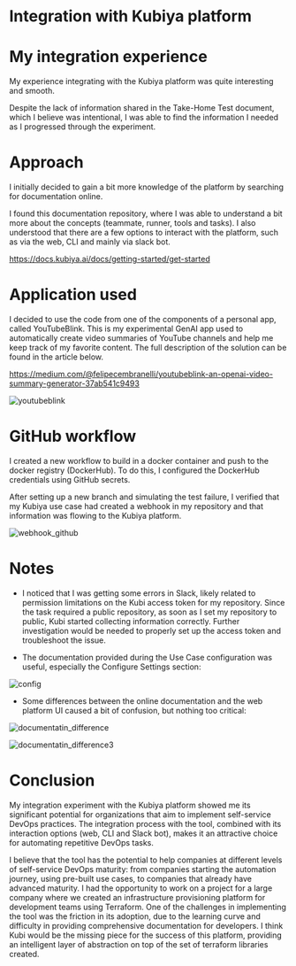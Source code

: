 #  Integration with Kubiya platform

# My integration experience

My experience integrating with the Kubiya platform was quite interesting and smooth.

Despite the lack of information shared in the Take-Home Test document, which I believe was intentional, I was able to find the information I needed as I progressed through the experiment.

# Approach

I initially decided to gain a bit more knowledge of the platform by searching for documentation online.

I found this documentation repository, where I was able to understand a bit more about the concepts (teammate, runner, tools and tasks). I also understood that there are a few options to interact with the platform, such as via the web, CLI and mainly via slack bot.

https://docs.kubiya.ai/docs/getting-started/get-started

# Application used

I decided to use the code from one of the components of a personal app, called YouTubeBlink. This is my experimental GenAI app used to automatically create video summaries of YouTube channels and help me keep track of my favorite content. The full description of the solution can be found in the article below.

https://medium.com/@felipecembranelli/youtubeblink-an-openai-video-summary-generator-37ab541c9493

![youtubeblink](https://github.com/user-attachments/assets/d53e5669-5146-47b9-9507-0cba4227d708)


# GitHub workflow

I created a new workflow to build in a docker container and push to the docker registry (DockerHub). To do this, I configured the DockerHub credentials using GitHub secrets.

After setting up a new branch and simulating the test failure, I verified that my Kubiya use case had created a webhook in my repository and that information was flowing to the Kubiya platform.

![webhook_github](https://github.com/user-attachments/assets/8c3d4ba2-763d-4c62-850a-61dae39a20f2)

# Notes

- I noticed that I was getting some errors in Slack, likely related to permission limitations on the Kubi access token for my repository. Since the task required a public repository, as soon as I set my repository to public, Kubi started collecting information correctly. Further investigation would be needed to properly set up the access token and troubleshoot the issue.

- The documentation provided during the Use Case configuration was useful, especially the Configure Settings section:

![config](https://github.com/user-attachments/assets/9b98103a-84e1-403b-ae39-c965196f0686)

- Some differences between the online documentation and the web platform UI caused a bit of confusion, but nothing too critical:

  
![documentatin_difference](https://github.com/user-attachments/assets/67e3157d-f065-44de-962b-82c07c1728cb)

![documentatin_difference3](https://github.com/user-attachments/assets/45de095e-3388-4d0b-b006-6eb8c975a188)


# Conclusion

My integration experiment with the Kubiya platform showed me its significant potential for organizations that aim to implement self-service DevOps practices. The integration process with the tool, combined with its interaction options (web, CLI and Slack bot), makes it an attractive choice for automating repetitive DevOps tasks.

I believe that the tool has the potential to help companies at different levels of self-service DevOps maturity: from companies starting the automation journey, using pre-built use cases, to companies that already have advanced maturity. I had the opportunity to work on a project for a large company where we created an infrastructure provisioning platform for development teams using Terraform. One of the challenges in implementing the tool was the friction in its adoption, due to the learning curve and difficulty in providing comprehensive documentation for developers. I think Kubi would be the missing piece for the success of this platform, providing an intelligent layer of abstraction on top of the set of terraform libraries created.
